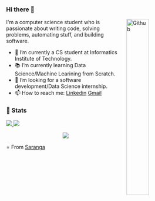 ### Hi there 👋

<img width="35%" align="right" alt="Github" src="https://user-images.githubusercontent.com/48678280/88862734-4903af80-d201-11ea-968b-9c939d88a37c.gif" />

I'm a computer science student who is passionate about writing code, solving problems, automating stuff, and building software.

- 🔭 I’m currently a CS student at Informatics Institute of Technology.
- 📚 I’m currently learning  Data Science/Machine Learining from Scratch.
- 👯 I’m looking for a software development/Data Science internship. 
- 📫 How to reach me: [Linkedin](https://www.linkedin.com/in/hazemessamsaleh) [Gmail](mailto:saranga.2019952@iit.ac.lk)

### 🚦 Stats

<a href="https://github.com/Saranga99/website">
  <img src="https://github-readme-stats.vercel.app/api?username=Saranga99&show_icons=true&hide=commits" />
</a>
<a href="https://github.com/Saranga99/website">
  <img src="https://github-readme-stats.vercel.app/api/top-langs/?username=Saranga99&layout=compact" />
</a>

<p align="center"> 
  <img src="https://profile-counter.glitch.me/Saranga99/count.svg" />
</p>

⭐️ From [Saranga](https://github.com/Saranga99)
